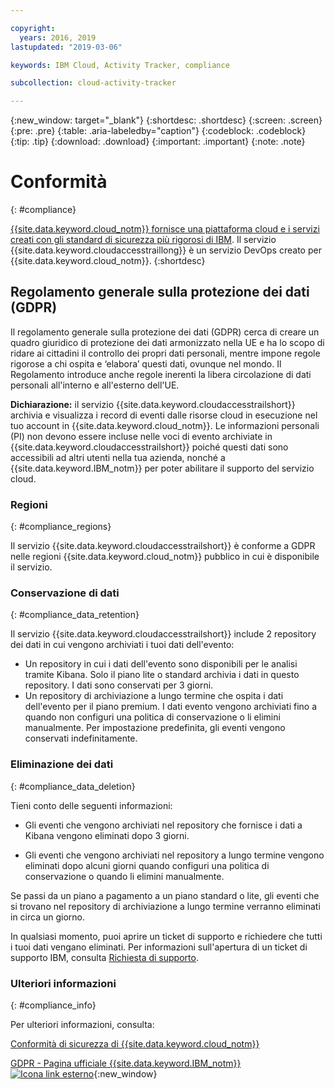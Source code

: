 ```yaml
---

copyright:
  years: 2016, 2019
lastupdated: "2019-03-06"

keywords: IBM Cloud, Activity Tracker, compliance

subcollection: cloud-activity-tracker

---
```


{:new_window: target="_blank"}
{:shortdesc: .shortdesc}
{:screen: .screen}
{:pre: .pre}
{:table: .aria-labeledby="caption"}
{:codeblock: .codeblock}
{:tip: .tip}
{:download: .download}
{:important: .important}
{:note: .note}


# Conformità
{: #compliance}

[{{site.data.keyword.cloud_notm}} fornisce una piattaforma cloud e i servizi creati con gli standard di sicurezza più rigorosi di IBM](/docs/security/compliance.html#compliance). Il servizio {{site.data.keyword.cloudaccesstraillong}} è un servizio DevOps creato per {{site.data.keyword.cloud_notm}}. 
{:shortdesc}


## Regolamento generale sulla protezione dei dati (GDPR)

Il regolamento generale sulla protezione dei dati (GDPR) cerca di creare un quadro giuridico di protezione dei dati armonizzato nella UE e ha lo scopo di ridare ai cittadini il controllo dei propri dati personali, mentre impone regole rigorose a chi ospita e ‘elabora’ questi dati, ovunque nel mondo. Il Regolamento introduce anche regole inerenti la libera circolazione di dati personali all'interno e all'esterno dell'UE. 

**Dichiarazione:** il servizio {{site.data.keyword.cloudaccesstrailshort}} archivia e visualizza i record di eventi dalle risorse cloud in esecuzione nel tuo account in {{site.data.keyword.cloud_notm}}. Le informazioni personali (PI) non devono essere incluse nelle voci di evento archiviate in {{site.data.keyword.cloudaccesstrailshort}} poiché questi dati sono accessibili ad altri utenti nella tua azienda, nonché a {{site.data.keyword.IBM_notm}} per poter abilitare il supporto del servizio cloud.

### Regioni
{: #compliance_regions}

Il servizio {{site.data.keyword.cloudaccesstrailshort}} è conforme a GDPR nelle regioni {{site.data.keyword.cloud_notm}} pubblico in cui è disponibile il servizio.


### Conservazione di dati
{: #compliance_data_retention}

Il servizio {{site.data.keyword.cloudaccesstrailshort}} include 2 repository dei dati in cui vengono archiviati i tuoi dati dell'evento: 

* Un repository in cui i dati dell'evento sono disponibili per le analisi tramite Kibana. Solo il piano lite o standard archivia i dati in questo repository. I dati sono conservati per 3 giorni.
* Un repository di archiviazione a lungo termine che ospita i dati dell'evento per il piano premium. I dati evento vengono archiviati fino a quando non configuri una politica di conservazione o li elimini manualmente. Per impostazione predefinita, gli eventi vengono conservati indefinitamente.


### Eliminazione dei dati
{: #compliance_data_deletion}

Tieni conto delle seguenti informazioni:

* Gli eventi che vengono archiviati nel repository che fornisce i dati a Kibana vengono eliminati dopo 3 giorni.

* Gli eventi che vengono archiviati nel repository a lungo termine vengono eliminati dopo alcuni giorni quando configuri una politica di conservazione o quando li elimini manualmente. 



Se passi da un piano a pagamento a un piano standard o lite, gli eventi che si trovano nel repository di archiviazione a lungo termine verranno eliminati in circa un giorno.

In qualsiasi momento, puoi aprire un ticket di supporto e richiedere che tutti i tuoi dati vengano eliminati. Per informazioni sull'apertura di un ticket di supporto IBM, consulta [Richiesta di supporto](/docs/get-support?topic=get-support-getting-customer-support#getting-customer-support).



### Ulteriori informazioni
{: #compliance_info}

Per ulteriori informazioni, consulta:

[Conformità di sicurezza di {{site.data.keyword.cloud_notm}} ](/docs/overview?topic=overview-security#compliance)

[GDPR - Pagina ufficiale {{site.data.keyword.IBM_notm}} ![Icona link esterno](../../icons/launch-glyph.svg "Icona link esterno")](https://www.ibm.com/data-responsibility/gdpr/){:new_window}



